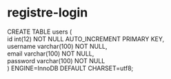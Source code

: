 # registre-login 
CREATE TABLE users ( \
  id int(12) NOT NULL AUTO_INCREMENT PRIMARY KEY, \
  username varchar(100) NOT NULL, \
  email varchar(100) NOT NULL, \
  password varchar(100) NOT NULL\
) ENGINE=InnoDB DEFAULT CHARSET=utf8;
